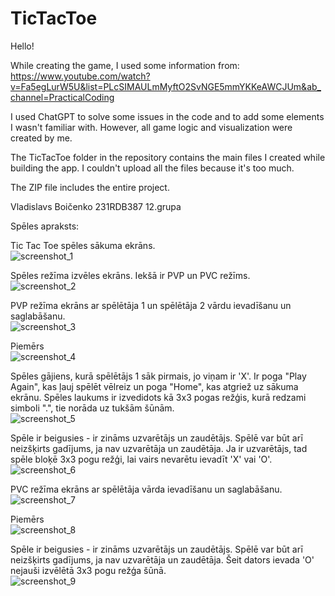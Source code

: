 # TicTacToe

Hello!  

While creating the game, I used some information from:  
https://www.youtube.com/watch?v=Fa5egLurW5U&list=PLcSIMAULmMyftO2SvNGE5mmYKKeAWCJUm&ab_channel=PracticalCoding

I used ChatGPT to solve some issues in the code and to add some elements I wasn't familiar with. However, all game logic and visualization were created by me.

The TicTacToe folder in the repository contains the main files I created while building the app. I couldn't upload all the files because it's too much.  

The ZIP file includes the entire project.

Vladislavs Boičenko 231RDB387 12.grupa
  
Spēles apraksts:
  
Tic Tac Toe spēles sākuma ekrāns.  
![screenshot_1](https://github.com/user-attachments/assets/c34cf4f1-8474-4e4c-b0af-34b131915645)
  
Spēles režīma izvēles ekrāns. Iekšā ir PVP un PVC režīms.  
![screenshot_2](https://github.com/user-attachments/assets/545616da-d7ea-43b2-98e7-7cb460762ce3)
  
PVP režīma ekrāns ar spēlētāja 1 un spēlētāja 2 vārdu ievadīšanu un saglabāšanu.  
![screenshot_3](https://github.com/user-attachments/assets/b9ae14a2-6b87-4da6-9bc5-ed15e621835c)
  
Piemērs  
![screenshot_4](https://github.com/user-attachments/assets/2966c2b5-4304-4abd-b07f-dcf7efdc0934)
  
Spēles gājiens, kurā spēlētājs 1 sāk pirmais, jo viņam ir 'X'. Ir poga "Play Again", kas ļauj spēlēt vēlreiz un poga "Home", kas atgriež uz sākuma ekrānu. Spēles laukums ir izvedidots kā 3x3 pogas režģis, kurā redzami simboli ".", tie norāda uz tukšām šūnām.  
![screenshot_5](https://github.com/user-attachments/assets/c79b1ac7-2eb3-41bb-8313-34adbe907fab)
  
Spēle ir beigusies - ir zināms uzvarētājs un zaudētājs. Spēlē var būt arī neizšķirts gadījums, ja nav uzvarētāja un zaudētāja.
Ja ir uzvarētājs, tad spēle bloķē 3x3 pogu režģi, lai vairs nevarētu ievadīt 'X' vai 'O'.  
![screenshot_6](https://github.com/user-attachments/assets/d5a02803-bb3a-4673-a074-aad2aafb2dcb)
  
PVC režīma ekrāns ar spēlētāja vārda ievadīšanu un saglabāšanu.  
![screenshot_7](https://github.com/user-attachments/assets/6b4e18f9-d2ac-413a-bd93-f31d2b0f5b52)
  
Piemērs  
![screenshot_8](https://github.com/user-attachments/assets/df33e138-5fe0-4756-b470-e26dc9e3f577)
  
Spēle ir beigusies - ir zināms uzvarētājs un zaudētājs. Spēlē var būt arī neizšķirts gadījums, ja nav uzvarētāja un zaudētāja.
Šeit dators ievada 'O' nejauši izvēlētā 3x3 pogu režģa šūnā.  
![screenshot_9](https://github.com/user-attachments/assets/c5d6f371-83fc-4f31-bede-7188308d61b9)






